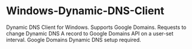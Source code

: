 # Windows-Dynamic-DNS-Client
Dynamic DNS Client for Windows.  Supports Google Domains.  Requests to change Dynamic DNS A record to Google Domains API on a user-set interval.  Google Domains Dynamic DNS setup required.
